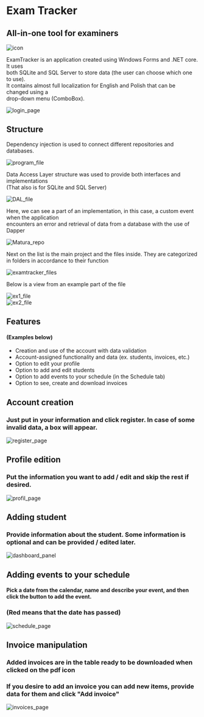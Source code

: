 # Exam Tracker
## All-in-one tool for examiners
![icon](https://github.com/user-attachments/assets/ef3b21f6-e2ab-4aeb-a0b5-64471ca849a8)

ExamTracker is an application created using Windows Forms and .NET core. It uses  
both SQLite and SQL Server to store data (the user can choose which one to use).  
It contains almost full localization for English and Polish that can be changed using a  
drop-down menu (ComboBox).

![login_page](https://github.com/user-attachments/assets/fd57e102-d023-446d-88b1-2f75f5ff3e29)

## Structure
Dependency injection is used to connect different repositories and databases.

![program_file](https://github.com/user-attachments/assets/f1bf800d-4a7d-4a47-a1c2-7e86373675a2)  

Data Access Layer structure was used to provide both interfaces and implementations  
(That also is for SQLite and SQL Server)  

![DAL_file](https://github.com/user-attachments/assets/baace92a-e069-4d79-8278-2072d6db9e0d)  

Here, we can see a part of an implementation, in this case, a custom event when the application  
encounters an error and retrieval of data from a database with the use of Dapper

![Matura_repo](https://github.com/user-attachments/assets/2d73639b-1bc0-4734-82b6-d76ea65f92ca)  

Next on the list is the main project and the files inside. They are categorized in folders in accordance to their function  

![examtracker_files](https://github.com/user-attachments/assets/e7148537-3e07-4f68-b3e1-9009735e95e0)

Below is a view from an example part of the file  

![ex1_file](https://github.com/user-attachments/assets/6980c925-986f-4af6-8706-492692b131a6)  
![ex2_file](https://github.com/user-attachments/assets/1dc7dacb-924e-4b95-8b35-4f8bfa59c8d2)

## Features
#### (Examples below)


- Creation and use of the account with data validation
- Account-assigned functionality and data (ex. students, invoices, etc.)
- Option to edit your profile
- Option to add and edit students
- Option to add events to your schedule (in the Schedule tab)
- Option to see, create and download invoices


## Account creation
### Just put in your information and click register. In case of some invalid data, a box will appear.
![register_page](https://github.com/user-attachments/assets/efe078da-dcbd-456f-a4ca-52c4637eaf7e)

## Profile edition
### Put the information you want to add / edit and skip the rest if desired.
![profil_page](https://github.com/user-attachments/assets/3b7d2b9c-0f84-4445-b7e3-2df66b6957b7)

## Adding student
### Provide information about the student. Some information is optional and can be provided / edited later.
![dashboard_panel](https://github.com/user-attachments/assets/7f4b82f5-ccc6-4ce4-81e2-6b23e97642b1)

## Adding events to your schedule  
#### Pick a date from the calendar, name and describe your event, and then click the button to add the event.  
### (Red means that the date has passed)  
![schedule_page](https://github.com/user-attachments/assets/93405b03-d4af-430d-bf66-8e694059090b)

## Invoice manipulation
### Added invoices are in the table ready to be downloaded when clicked on the pdf icon 
### If you desire to add an invoice you can add new items, provide data for them and click "Add invoice"
![invoices_page](https://github.com/user-attachments/assets/0e42337e-c48c-411b-929f-bd359b5ac832)

